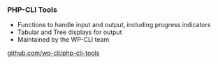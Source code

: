 ###  PHP-CLI Tools

* Functions to handle input and output, including progress indicators
* Tabular and Tree displays for output
* Maintained by the WP-CLI team

[github.com/wp-cli/php-cli-tools](https://github.com/wp-cli/php-cli-tools)
